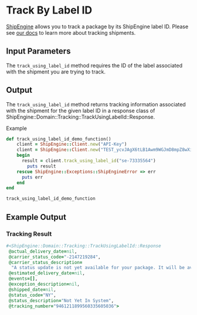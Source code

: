 Track By Label ID
======================================
[ShipEngine](www.shipengine.com) allows you to track a package by its ShipEngine label ID. Please see [our docs](https://www.shipengine.com/docs/tracking/track-by-label-id/) to learn more about tracking shipments.

Input Parameters
-------------------------------------

The `track_using_label_id` method requires the ID of the label associated with the shipment you are trying to track.

Output
--------------------------------
The `track_using_label_id` method returns tracking information associated with the shipment for the given label ID in a response class of ShipEngine::Domain::Tracking::TrackUsingLabelId::Response.


Example
```ruby
def track_using_label_id_demo_function()
	client = ShipEngine::Client.new("API-Key")
	client = ShipEngine::Client.new("TEST_ycvJAgX6tLB1Awm9WGJmD8mpZ8wXiQ20WhqFowCk32s")
	begin
	  result = client.track_using_label_id("se-73335564")
		puts result
	rescue ShipEngine::Exceptions::ShipEngineError => err
	  puts err
	end
end

track_using_label_id_demo_function
```


Example Output
-----------------------------------------------------

### Tracking Result
```ruby
#<ShipEngine::Domain::Tracking::TrackUsingLabelId::Response
 @actual_delivery_date=nil,
 @carrier_status_code="-2147219284",
 @carrier_status_description=
  "A status update is not yet available for your package. It will be available when the shipper provides an update or the package is delivered to USPS. Check back soon. Sign up for Informed Delivery<SUP>&reg;</SUP> to receive notifications for packages addressed to you.",
 @estimated_delivery_date=nil,
 @events=[],
 @exception_description=nil,
 @shipped_date=nil,
 @status_code="NY",
 @status_description="Not Yet In System",
 @tracking_number="9461211899560335605036">

```